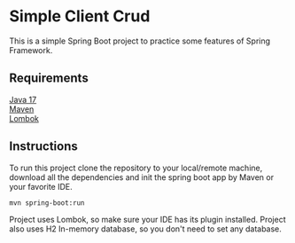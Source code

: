 # Simple Client Crud

This is a simple Spring Boot project to practice some features of Spring Framework.

## Requirements

[Java 17](https://sdkman.io/jdks)  
[Maven](https://maven.apache.org/download.cgi)  
[Lombok](https://projectlombok.org/)  

## Instructions

To run this project clone the repository to your local/remote machine, download all the dependencies and init the spring boot app by Maven or your favorite IDE.

```bash
mvn spring-boot:run
```

Project uses Lombok, so make sure your IDE has its plugin installed.
Project also uses H2 In-memory database, so you don't need to set any database. 


